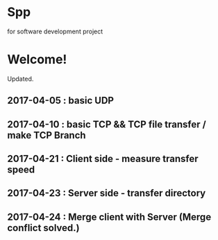 # Spp
for software development project

# Welcome!

Updated.
## 2017-04-05 : basic UDP
## 2017-04-10 : basic TCP && TCP file transfer / make TCP Branch
## 2017-04-21 : Client side - measure transfer speed
## 2017-04-23 : Server side - transfer directory
## 2017-04-24 : Merge client with Server (Merge conflict solved.)